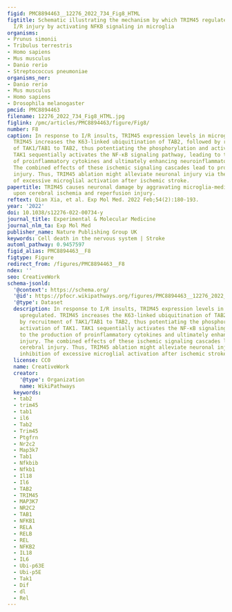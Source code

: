 ```yaml
---
figid: PMC8894463__12276_2022_734_Fig8_HTML
figtitle: Schematic illustrating the mechanism by which TRIM45 regulates cerebral
  I/R injury by activating NFKB signaling in microglia
organisms:
- Prunus simonii
- Tribulus terrestris
- Homo sapiens
- Mus musculus
- Danio rerio
- Streptococcus pneumoniae
organisms_ner:
- Danio rerio
- Mus musculus
- Homo sapiens
- Drosophila melanogaster
pmcid: PMC8894463
filename: 12276_2022_734_Fig8_HTML.jpg
figlink: /pmc/articles/PMC8894463/figure/Fig8/
number: F8
caption: In response to I/R insults, TRIM45 expression levels in microglia are upregulated.
  TRIM45 increases the K63-linked ubiquitination of TAB2, followed by recruitment
  of TAK1/TAB1 to TAB2, thus potentiating the phosphorylation and activation of TAK1.
  TAK1 sequentially activates the NF-κB signaling pathway, leading to the production
  of proinflammatory cytokines and ultimately enhancing neuroinflammatory injury.
  The combined effects of these ischemic signaling cascades lead to profound cerebral
  injury. Thus, TRIM45 ablation might alleviate neuronal injury via the inhibition
  of excessive microglial activation after ischemic stroke.
papertitle: TRIM45 causes neuronal damage by aggravating microglia-mediated neuroinflammation
  upon cerebral ischemia and reperfusion injury.
reftext: Qian Xia, et al. Exp Mol Med. 2022 Feb;54(2):180-193.
year: '2022'
doi: 10.1038/s12276-022-00734-y
journal_title: Experimental & Molecular Medicine
journal_nlm_ta: Exp Mol Med
publisher_name: Nature Publishing Group UK
keywords: Cell death in the nervous system | Stroke
automl_pathway: 0.9457597
figid_alias: PMC8894463__F8
figtype: Figure
redirect_from: /figures/PMC8894463__F8
ndex: ''
seo: CreativeWork
schema-jsonld:
  '@context': https://schema.org/
  '@id': https://pfocr.wikipathways.org/figures/PMC8894463__12276_2022_734_Fig8_HTML.html
  '@type': Dataset
  description: In response to I/R insults, TRIM45 expression levels in microglia are
    upregulated. TRIM45 increases the K63-linked ubiquitination of TAB2, followed
    by recruitment of TAK1/TAB1 to TAB2, thus potentiating the phosphorylation and
    activation of TAK1. TAK1 sequentially activates the NF-κB signaling pathway, leading
    to the production of proinflammatory cytokines and ultimately enhancing neuroinflammatory
    injury. The combined effects of these ischemic signaling cascades lead to profound
    cerebral injury. Thus, TRIM45 ablation might alleviate neuronal injury via the
    inhibition of excessive microglial activation after ischemic stroke.
  license: CC0
  name: CreativeWork
  creator:
    '@type': Organization
    name: WikiPathways
  keywords:
  - tab2
  - trim45
  - tab1
  - il6
  - Tab2
  - Trim45
  - Ptgfrn
  - Nr2c2
  - Map3k7
  - Tab1
  - Nfkbib
  - Nfkb1
  - Il18
  - Il6
  - TAB2
  - TRIM45
  - MAP3K7
  - NR2C2
  - TAB1
  - NFKB1
  - RELA
  - RELB
  - REL
  - NFKB2
  - IL18
  - IL6
  - Ubi-p63E
  - Ubi-p5E
  - Tak1
  - Dif
  - dl
  - Rel
---
```

